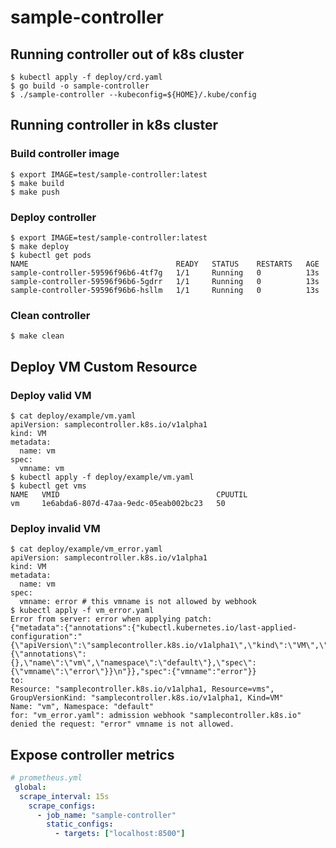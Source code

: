 # sample-controller

## Running controller out of k8s cluster
```shell
$ kubectl apply -f deploy/crd.yaml
$ go build -o sample-controller
$ ./sample-controller --kubeconfig=${HOME}/.kube/config
```

## Running controller in k8s cluster

### Build controller image
```shell
$ export IMAGE=test/sample-controller:latest
$ make build
$ make push
```

### Deploy controller
```shell
$ export IMAGE=test/sample-controller:latest
$ make deploy
$ kubectl get pods
NAME                                 READY   STATUS    RESTARTS   AGE
sample-controller-59596f96b6-4tf7g   1/1     Running   0          13s
sample-controller-59596f96b6-5gdrr   1/1     Running   0          13s
sample-controller-59596f96b6-hsllm   1/1     Running   0          13s
```

### Clean controller
```shell
$ make clean
```

## Deploy VM Custom Resource

### Deploy valid VM
```shell
$ cat deploy/example/vm.yaml
apiVersion: samplecontroller.k8s.io/v1alpha1
kind: VM
metadata:
  name: vm
spec:
  vmname: vm
$ kubectl apply -f deploy/example/vm.yaml
$ kubectl get vms
NAME   VMID                                   CPUUTIL
vm     1e6abda6-807d-47aa-9edc-05eab002bc23   50
```

### Deploy invalid VM
```shell
$ cat deploy/example/vm_error.yaml
apiVersion: samplecontroller.k8s.io/v1alpha1
kind: VM
metadata:
  name: vm
spec:
  vmname: error # this vmname is not allowed by webhook
$ kubectl apply -f vm_error.yaml 
Error from server: error when applying patch:
{"metadata":{"annotations":{"kubectl.kubernetes.io/last-applied-configuration":"{\"apiVersion\":\"samplecontroller.k8s.io/v1alpha1\",\"kind\":\"VM\",\"metadata\":{\"annotations\":{},\"name\":\"vm\",\"namespace\":\"default\"},\"spec\":{\"vmname\":\"error\"}}\n"}},"spec":{"vmname":"error"}}
to:
Resource: "samplecontroller.k8s.io/v1alpha1, Resource=vms", GroupVersionKind: "samplecontroller.k8s.io/v1alpha1, Kind=VM"
Name: "vm", Namespace: "default"
for: "vm_error.yaml": admission webhook "samplecontroller.k8s.io" denied the request: "error" vmname is not allowed.
```

## Expose controller metrics
```yaml
# prometheus.yml
 global:
  scrape_interval: 15s
    scrape_configs:
      - job_name: "sample-controller"
        static_configs:
          - targets: ["localhost:8500"]
```
